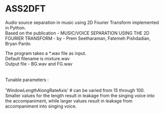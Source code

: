 # ASS2DFT
Audio source separation in music using 2D Fourier Transform implemented in Python. \
Based on the publication - MUSIC/VOICE SEPARATION USING THE 2D FOURIER TRANSFORM - by - Prem Seetharaman, Fatemeh Pishdadian, Bryan Pardo

The program takes a *.wav file as input. \
Default filename is mixture.wav \
Output file - BG.wav and FG.wav \
\
\
Tunable parameters : \
\
'WindowLengthAlongRateAxis'  # can be varied from 15 through 100.\
Smaller values for the length result in leakage from the singing voice into the accompaniment, while larger values result in leakage from accompaniment into singing voice.
